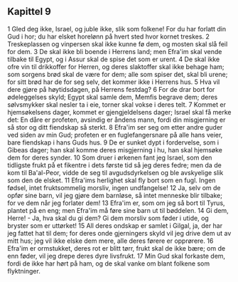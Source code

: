## Kapittel 9

1 Gled deg ikke, Israel, og juble ikke, slik som folkene! For du har forlatt din Gud i hor; du har elsket horelønn på hvert sted hvor kornet treskes.
2 Treskeplassen og vinpersen skal ikke kunne fø dem, og mosten skal slå feil for dem.
3 De skal ikke bli boende i Herrens land; men Efra'im skal vende tilbake til Egypt, og i Assur skal de spise det som er urent.
4 De skal ikke ofre vin til drikkoffer for Herren, og deres slaktoffer skal ikke behage ham; som sorgens brød skal de være for dem; alle som spiser det, skal bli urene; for sitt brød har de for seg selv, det kommer ikke i Herrens hus.
5 Hva vil dere gjøre på høytidsdagen, på Herrens festdag?
6 For de drar bort for ødeleggelses skyld; Egypt skal samle dem, Memfis begrave dem; deres sølvsmykker skal nesler ta i eie, torner skal vokse i deres telt.
7 Kommet er hjemsøkelsens dager, kommet er gjengjeldelsens dager; Israel skal få merke det: En dåre er profeten, avsindig er åndens mann, fordi din misgjerning er så stor og ditt fiendskap så sterkt.
8 Efra'im ser seg om etter andre guder ved siden av min Gud; profeten er en fuglefangersnare på alle hans veier, bare fiendskap i hans Guds hus.
9 De er sunket dypt i fordervelse, som i Gibeas dager; han skal komme deres misgjerning i hu, han skal hjemsøke dem for deres synder.
10 Som druer i ørkenen fant jeg Israel, som den tidligste frukt på et fikentre i dets første tid så jeg deres fedre; men da de kom til Ba'al-Peor, vidde de seg til avgudsdyrkelsen og ble avskyelige slik som den de elsket.
11 Efra'ims herlighet skal fly bort som en fugl. Ingen fødsel, intet fruktsommelig morsliv, ingen undfangelse!
12 Ja, selv om de opfør sine barn, vil jeg gjøre dem barnløse, så intet menneske blir tilbake; for ve dem når jeg forlater dem!
13 Efra'im er, som om jeg så bort til Tyrus, plantet på en eng; men Efra'im må føre sine barn ut til bøddelen.
14 Gi dem, Herre! - Ja, hva skal du gi dem? Gi dem morsliv som føder i utide, og bryster som er uttørket!
15 All deres ondskap er samlet i Gilgal, ja, der har jeg fattet hat til dem; for deres onde gjerningers skyld vil jeg drive dem ut av mitt hus; jeg vil ikke elske dem mere, alle deres førere er opprørere.
16 Efra'im er ormstukket, deres rot er blitt tørr, frukt skal de ikke bære; om de enn føder, vil jeg drepe deres dyre livsfrukt.
17 Min Gud skal forkaste dem, fordi de ikke har hørt på ham, og de skal vanke om blant folkene som flyktninger.

